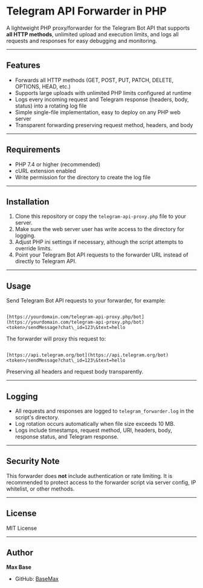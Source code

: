 # Telegram API Forwarder in PHP

A lightweight PHP proxy/forwarder for the Telegram Bot API that supports **all HTTP methods**, unlimited upload and execution limits, and logs all requests and responses for easy debugging and monitoring.

---

## Features

- Forwards all HTTP methods (GET, POST, PUT, PATCH, DELETE, OPTIONS, HEAD, etc.)
- Supports large uploads with unlimited PHP limits configured at runtime
- Logs every incoming request and Telegram response (headers, body, status) into a rotating log file
- Simple single-file implementation, easy to deploy on any PHP web server
- Transparent forwarding preserving request method, headers, and body

---

## Requirements

- PHP 7.4 or higher (recommended)
- cURL extension enabled
- Write permission for the directory to create the log file

---

## Installation

1. Clone this repository or copy the `telegram-api-proxy.php` file to your server.
2. Make sure the web server user has write access to the directory for logging.
3. Adjust PHP ini settings if necessary, although the script attempts to override limits.
4. Point your Telegram Bot API requests to the forwarder URL instead of directly to Telegram API.

---

## Usage

Send Telegram Bot API requests to your forwarder, for example:

```

[https://yourdomain.com/telegram-api-proxy.php/bot](https://yourdomain.com/telegram-api-proxy.php/bot)<token>/sendMessage?chat\_id=123\&text=hello

```

The forwarder will proxy this request to:

```

[https://api.telegram.org/bot](https://api.telegram.org/bot)<token>/sendMessage?chat\_id=123\&text=hello

```

Preserving all headers and request body transparently.

---

## Logging

- All requests and responses are logged to `telegram_forwarder.log` in the script's directory.
- Log rotation occurs automatically when file size exceeds 10 MB.
- Logs include timestamps, request method, URI, headers, body, response status, and Telegram response.

---

## Security Note

This forwarder does **not** include authentication or rate limiting. It is recommended to protect access to the forwarder script via server config, IP whitelist, or other methods.

---

## License

MIT License

---

## Author

**Max Base**

- GitHub: [BaseMax](https://github.com/BaseMax)
